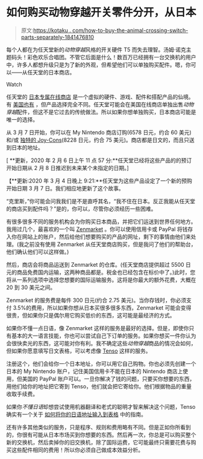 # 如何购买动物穿越开关零件分开，从日本

> 原文:[https://kotaku . com/how-to-buy-the-animal-crossing-switch-parts-separately-1841476810](https://kotaku.com/how-to-buy-the-animal-crossing-switch-parts-separately-1841476810)

每个人都在为任天堂新的*动物穿越*风格的开关硬件 T5 而失去理智。汤姆·诺克主题码头！彩色欢乐合唱团。不管它后面是什么！数百万已经拥有一台交换机的用户中，许多人都想升级只是为了新的外观，但希望他们可以单独购买配件。嗯，你可以——从任天堂的日本商店。 

Watch

任天堂的 [日本专属在线商店](https://store.nintendo.co.jp/) 是一个虚拟的硬件、游戏、配件和搭配产品的仙境。有 [美国也有](http://store.nintendo.com) ，但产品选择完全不同。任天堂可能会在美国在线商店单独出售*动物穿越*配件，但这不是它过去的传统做法。所以如果你想单独购买，日本商店可能是唯一的选择。

从 3 月 7 日开始，你可以在 My Nintendo 商店订购(6578 日元，约合 60 美元)和/或 [独特的 Joy-Cons](https://store.nintendo.co.jp/item/HAC_8_JASAD.html)(8228 日元，约合 75 美元)。商店都是日文的，而且只送到日本的地址。

[ **更新，2020 年 2 月 6 日上午 11 点 57 分:**任天堂已经将这些产品的的预订开始日期从 2 月 8 日推迟到未来某个未指定的日期。]

【**更新:2020 年 3 月 4 日晚上 9:21:**任天堂为这些产品设定了一个新的预购开始日期 3 月 7 日。我们相应地更新了这个故事。

“克里斯，”你可能会问我我们是不是直呼其名，“我不住在日本。反正我能从任天堂的商店买到配件吗？”是的，你可以，尽管你必须经历一些困难。

有很多很多不同的服务机构会为你购买日本商品，并把它们运送到世界任何地方。我用过几个，最喜欢的一个叫 [Zenmarket](http://www.zenmarket.jp) 。你可以使用信用卡或 PayPal 将钱存入你在网站上的账户，然后给他们想要购买的产品的网址，剩下的事情由他们来处理。(我之前没有使用 Zenmarket 从任天堂商店购买，但是我问了他们的帮助台，他们确认他们可以这样做。)

然后，商店会将商品运送到 Zenmarket 的仓库。(任天堂商店提供超过 5500 日元的商品免费国内运输，这两种商品都是。税金也已经包含在标价中了。)此时，您将从一系列选项中选择您想要的国际运输服务。这将是你最大的额外花费，大概在 20 到 30 美元之间。

Zenmarket 的服务费是每件 300 日元(约合 2.75 美元)。当你存钱时，你必须支付 3.5%的费用，所以如果你想从日本买很多很多东西，Zenmarket 可能会变得很贵，但如果你只是偶尔用它购买低价的东西，这可能是最经济的方式。

如果你不懂一点日语，像 Zenmarket 这样的服务是最好的选择。但是，即使你只有基本的大一语言技能，你也可以尝试自己下订单的服务。如果你想买一件你认为会很快卖光的东西，这可能对你有利。我不确定这些*动物穿越*商品的情况会如何，但如果你愿意填写日文表格，可以考虑像 [Tenso](https://www.tenso.com/en) 这样的服务。

注册这个，他们会给你一个日本地址，你可以用它自己购物。你也必须先创建一个日本的 My Nintendo 账户，记住美国信用卡不能在日本的 Nintendo 商店上使用，但美国的 PayPal 账户可以。一旦你解决了钱的问题，只要买你想要的东西，用他们给你的地址把它寄到 Tenso，他们就会把它寄给你。他们根据物品的重量收取手续费。

如果你*不懂日语*却想尝试使用机器翻译和老式的聪明才智来解决这个问题，Tenso 确实有一个关于 [如何将你的日语地址输入到表格](https://www.tenso.com/en/my_page/address) 中的指南。

还有许多其他类似的服务，只是程序、规则和费用略有不同。但是正如你所看到的，你很有可能从日本市场买到你想要的东西。然后再一次，你总是可以购买整个新的交换机，然后卖掉你的旧交换机，除了国际运费，它可能最终只需要花费与购买这些配件相同的费用！所以你必须自己做成本效益分析。